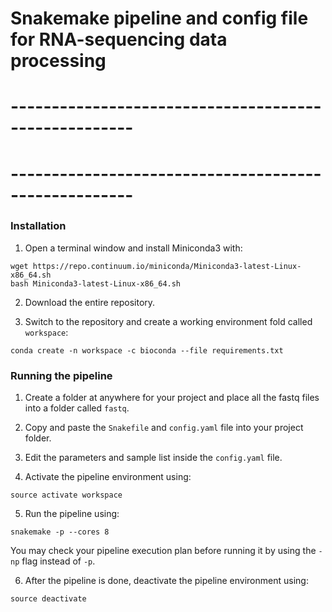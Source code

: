# Snakemake pipeline and config file for RNA-sequencing data processing
# -----------------------------------------------------
# -----------------------------------------------------

### Installation

1. Open a terminal window and install Miniconda3 with:
```
wget https://repo.continuum.io/miniconda/Miniconda3-latest-Linux-x86_64.sh
bash Miniconda3-latest-Linux-x86_64.sh
```

2. Download the entire repository.

3. Switch to the repository and create a working environment fold called `workspace`:
```
conda create -n workspace -c bioconda --file requirements.txt
```

### Running the pipeline

1. Create a folder at anywhere for your project and place all the fastq files into a folder called `fastq`.

2. Copy and paste the `Snakefile` and `config.yaml` file into your project folder.

3. Edit the parameters and sample list inside the `config.yaml` file.
 
4. Activate the pipeline environment using:
```
source activate workspace
```

5. Run the pipeline using:
```
snakemake -p --cores 8
```
You may check your pipeline execution plan before running it by using the `-np` flag instead of `-p`.

6. After the pipeline is done, deactivate the pipeline environment using:
```
source deactivate
```
